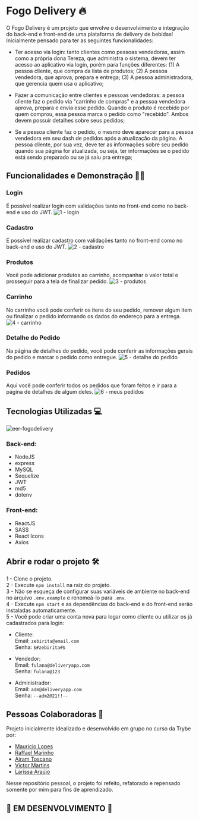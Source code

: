 # Fogo Delivery 🔥

O Fogo Delivery é um projeto que envolve o desenvolvimento e integração do back-end e front-end de uma plataforma de delivery de bebidas!
Inicialmente pensado para ter as seguintes funcionalidades: 
- Ter acesso via login: tanto clientes como pessoas vendedoras, assim como a própria dona Tereza, que administra o sistema, devem ter acesso ao aplicativo via login, porém para funções diferentes: (1) A pessoa cliente, que compra da lista de produtos; (2) A pessoa vendedora, que aprova, prepara e entrega; (3) A pessoa administradora, que gerencia quem usa o aplicativo;

- Fazer a comunicação entre clientes e pessoas vendedoras: a pessoa cliente faz o pedido via "carrinho de compras" e a pessoa vendedora aprova, prepara e envia esse pedido. Quando o produto é recebido por quem comprou, essa pessoa marca o pedido como "recebido". Ambos devem possuir detalhes sobre seus pedidos;

- Se a pessoa cliente faz o pedido, o mesmo deve aparecer para a pessoa vendedora em seu dash de pedidos após a atualização da página. A pessoa cliente, por sua vez, deve ter as informações sobre seu pedido quando sua página for atualizada, ou seja, ter informações se o pedido está sendo preparado ou se já saiu pra entrega;

## Funcionalidades e Demonstração 👨‍💻
### Login
É possível realizar login com validações tanto no front-end como no back-end e uso do JWT.
![1 - login](https://user-images.githubusercontent.com/87342822/196983984-b8f29827-e05c-4fc1-a7c4-65b1c67e6c51.gif)

### Cadastro
É possível realizar cadastro com validações tanto no front-end como no back-end e uso do JWT.
![2 - cadastro](https://user-images.githubusercontent.com/87342822/196984005-b3b997c5-dbda-4f74-9500-66e1c9ab732f.gif)

### Produtos
Você pode adicionar produtos ao carrinho, acompanhar o valor total e prosseguir para a tela de finalizar pedido.
![3 - produtos](https://user-images.githubusercontent.com/87342822/196984023-fa5ec483-e79e-4076-8377-5f7f110cd6c5.gif)

### Carrinho
No carrinho você pode conferir os itens do seu pedido, remover algum item ou finalizar o pedido informando os dados do endereço para a entrega.
![4 - carrinho](https://user-images.githubusercontent.com/87342822/196984045-b99932c3-12a8-49bd-b54f-6ca98f8e4a21.gif)

### Detalhe do Pedido
Na página de detalhes do pedido, você pode conferir as informações gerais do pedido e marcar o pedido como entregue.
![5 - detalhe do pedido](https://user-images.githubusercontent.com/87342822/196984061-f51f462e-4a19-4b10-a07f-bdaa7131d2cf.gif)

### Pedidos
Aqui você pode conferir todos os pedidos que foram feitos e ir para a página de detalhes de algum deles.
![6 - meus pedidos](https://user-images.githubusercontent.com/87342822/196984086-72538bcb-b4ce-4460-bd22-c7d891d88ec5.gif)

## Tecnologias Utilizadas 💻
![eer-fogodelivery](https://user-images.githubusercontent.com/87342822/195911057-1b186bb0-19df-4597-8704-a5edffd3deff.png)

### Back-end:
- NodeJS
- express
- MySQL
- Sequelize
- JWT
- md5
- dotenv
### Front-end:
- ReactJS
- SASS
- React Icons
- Axios

## Abrir e rodar o projeto 🛠
1 - Clone o projeto.   
2 - Execute `npm install` na raíz do projeto.   
3 - Não se esqueça de configurar suas variáveis de ambiente no back-end no arquivo `.env.example` e renomeá-lo para `.env`.   
4 - Execute `npm start` e as dependências do back-end e do front-end serão instaladas automaticamente.   
5 - Você pode criar uma conta nova para logar como cliente ou utilizar os já cadastrados para login:   
- Cliente:   
Email: `zebirita@email.com`   
Senha: `$#zebirita#$`   

- Vendedor:   
Email: `fulana@deliveryapp.com`   
Senha: `fulana@123`   

- Administrador:   
Email: `adm@deliveryapp.com`   
Senha: `--adm2@21!!--`   

## Pessoas Colaboradoras 👥
Projeto inicialmente idealizado e desenvolvido em grupo no curso da Trybe por:
- [Mauricio Lopes](https://github.com/mlopeesz)
- [Raffael Marinho](https://github.com/raffael-marinho)
- [Airam Toscano](https://github.com/AiramToscano)
- [Victor Martins](https://github.com/VictorMartinsDuarte)
- [Larissa Araújo](https://github.com/larissajuliavsa)

Nesse repositório pessoal, o projeto foi refeito, refatorado e repensado somente por mim para fins de aprendizado.

## 🚧 EM DESENVOLVIMENTO 🚧
